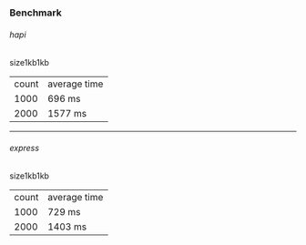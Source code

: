 ### Benchmark


<h6>hapi</h6>
<table>
    <tr>
        <td>count</td>size<td>average time</td>
    </tr
    <tr>
        <td>1000</td>1kb<td>696 ms </td>
    <tr>
        <td>2000</td>1kb<td>1577 ms </td>
    </tr>
</table>


<hr>

<h6>express</h6>
<table>
    <tr>
        <td>count</td>size<td>average time</td>
    </tr
    <tr>
        <td>1000</td>1kb<td>729 ms </td>
    <tr>
        <td>2000</td>1kb<td>1403 ms </td>
    </tr>
</table>



